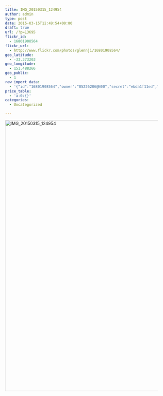 ```yaml
---
title: IMG_20150315_124954
author: admin
type: post
date: 2015-03-15T12:49:54+00:00
draft: true
url: /?p=13695
flickr_id:
  - 16801908564
flickr_url:
  - http://www.flickr.com/photos/glennji/16801908564/
geo_latitude:
  - -33.373203
geo_longitude:
  - 151.488266
geo_public:
  - 1
raw_import_data:
  - '{"id":"16801908564","owner":"85226206@N00","secret":"ebda1f11ed","server":"5453","farm":6,"title":"IMG_20150315_124954","ispublic":0,"isfriend":0,"isfamily":0,"description":{"_content":""},"dateupload":"1431090406","lastupdate":"1431090419","datetaken":"2015-03-15 12:49:54","datetakengranularity":"0","datetakenunknown":"0","ownername":"glennji","tags":"","machine_tags":"","originalsecret":"bf68acb4cd","originalformat":"jpg","latitude":"-33.373203","longitude":"151.488266","accuracy":"16","context":0,"place_id":"kqf7_PVTWryAwgzc2w","woeid":"28645358","geo_is_family":0,"geo_is_friend":0,"geo_is_contact":0,"geo_is_public":0,"media":"photo","media_status":"ready","url_o":"https://farm6.staticflickr.com/5453/16801908564_bf68acb4cd_o.jpg","height_o":"4208","width_o":"3120"}'
price_table:
  - 'a:0:{}'
categories:
  - Uncategorized

---
```

<p class="flickr-image">
  <a href="http://www.flickr.com/photos/glennji/16801908564/" class="flickr-link"><img src="/wp-content/uploads/2015/03/16801908564_bf68acb4cd_o-759x1024.jpg" width="660" height="890" alt="IMG_20150315_124954" class="keyring-img" /></a>
</p>
